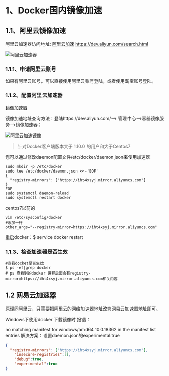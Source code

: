 # 1、Docker国内镜像加速



## 1.1、阿里云镜像加速

阿里云加速器访问地址: [阿里云加速](https://dev.aliyun.com/search.html) https://dev.aliyun.com/search.html



![阿里云加速器](C:/Users/King-Pan/Documents/GitHub/javanote/Docker/imgs/%E9%98%BF%E9%87%8C%E4%BA%91%E9%95%9C%E5%83%8F%E5%8A%A0%E9%80%9F.png)

### 1.1.1、申请阿里云账号

​	如果有阿里云账号，可以直接使用阿里云账号登陆，或者使用淘宝账号登陆。

### 1.1.2、配置阿里云加速器

[镜像加速器](https://cr.console.aliyun.com/cn-hangzhou/mirrors)

镜像加速地址查询方法：登陆https://dev.aliyun.com/--> 管理中心-->容器镜像服务-->镜像加速器； 

![阿里云加速镜像](C:/Users/King-Pan/Documents/GitHub/javanote/Docker/.imgs/%E9%85%8D%E7%BD%AE.png)

> 针对Docker客户端版本大于 1.10.0 的用户和大于Centos7

您可以通过修改daemon配置文件/etc/docker/daemon.json来使用加速器

```
sudo mkdir -p /etc/docker
sudo tee /etc/docker/daemon.json <<-'EOF'
{
  "registry-mirrors": ["https://iht4xsyj.mirror.aliyuncs.com"]
}
EOF
sudo systemctl daemon-reload
sudo systemctl restart docker
```



centos7以前的

```
vim /etc/sysconfig/docker
#添加一行
other_args="--registry-mirror=https://iht4xsyj.mirror.aliyuncs.com"
```

重启docker：$ service docker restart

### 1.1.3、检查加速器是否生效

```
#查看docket是否生效
$ ps -ef|grep docker
# ps 查看到的docker 进程后面会有registry-mirror=https://iht4xsyj.mirror.aliyuncs.com相关内容
```



## 1.2 网易云加速器

​	原理同阿里云，只需要把阿里云的网络加速器地址改为网易云加速器地址即可。



Windows下使用docker 下载镜像时 报错：

no matching manifest for windows/amd64 10.0.18362 in the manifest list entries
解决方案：设置daemon.json的experimental:true



```json
{
  "registry-mirrors": ["https://iht4xsyj.mirror.aliyuncs.com"],
    "insecure-registries":[],
    "debug":true,
    "experimental":true
}
```


